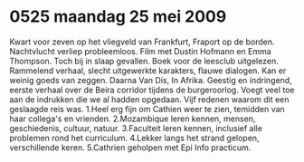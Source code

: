 # 0525 maandag 25 mei 2009
Kwart voor zeven op het vliegveld van Frankfurt, Fraport op de borden. Nachtvlucht verliep probleemloos. Film met Dustin Hofmann en Emma Thompson. Toch bij in slaap gevallen. Boek voor de leesclub uitgelezen. Rammelend verhaal, slecht uitgewerkte karakters, flauwe dialogen. Kan er weinig goeds van zeggen. Daarna Van Dis, In Afrika. Geestig en indringend, eerste verhaal over de Beira corridor tijdens de burgeroorlog. Voegt veel toe aan de indrukken die we al hadden opgedaan. Vijf redenen waarom dit een geslaagde reis was. 1.Heel erg fijn om Cathien weer te zien, temidden van haar collega's en vrienden. 2.Mozambique leren kennen, mensen, geschiedenis, cultuur, natuur. 3.Faculteit leren kennen, inclusief alle problemen rond het curriculum. 4.Lekker langs het strand gelopen, verschillende keren. 5.Cathrien geholpen met Epi Info practicum.